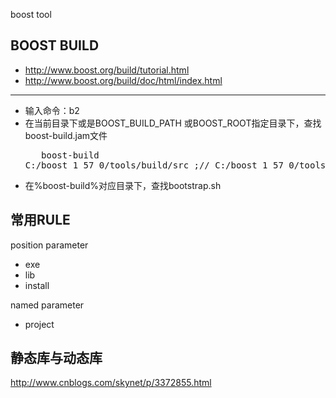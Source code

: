 boost tool

BOOST BUILD
--------------------------------------

* http://www.boost.org/build/tutorial.html
* http://www.boost.org/build/doc/html/index.html


--------------------------------------

+ 输入命令：b2
+ 在当前目录下或是BOOST_BUILD_PATH 或BOOST_ROOT指定目录下，查找boost-build.jam文件
    <pre>
    boost-build C:/boost_1_57_0/tools/build/src ;// C:/boost_1_57_0/tools/build/src 
    </pre>
+ 在%boost-build%对应目录下，查找bootstrap.sh

常用RULE
--------------------------------------
position parameter
- exe
- lib
- install

named parameter
- project

静态库与动态库
--------------------------------------
http://www.cnblogs.com/skynet/p/3372855.html
